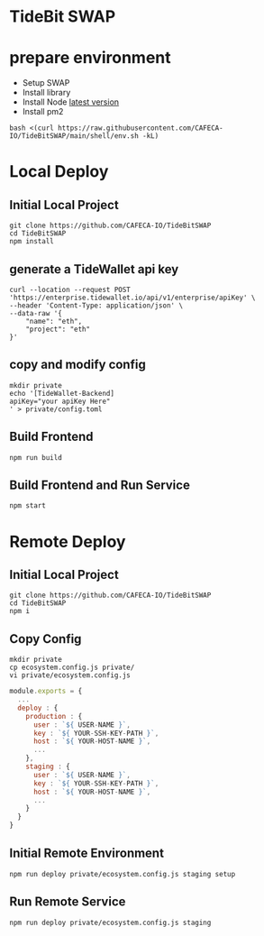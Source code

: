 # TideBit SWAP

# prepare environment
- Setup SWAP
- Install library
- Install Node [latest version](https://nodejs.org/dist/latest/)
- Install pm2
```shell
bash <(curl https://raw.githubusercontent.com/CAFECA-IO/TideBitSWAP/main/shell/env.sh -kL)
```

# Local Deploy
## Initial Local Project
```shell
git clone https://github.com/CAFECA-IO/TideBitSWAP
cd TideBitSWAP
npm install
```

## generate a TideWallet api key
```shell
curl --location --request POST 'https://enterprise.tidewallet.io/api/v1/enterprise/apiKey' \
--header 'Content-Type: application/json' \
--data-raw '{
    "name": "eth",
    "project": "eth"
}'
```

## copy and modify config
```shell
mkdir private
echo '[TideWallet-Backend]
apiKey="your apiKey Here"
' > private/config.toml
```

## Build Frontend
```shell
npm run build
```

## Build Frontend and Run Service
```shell
npm start
```

# Remote Deploy
## Initial Local Project
```shell
git clone https://github.com/CAFECA-IO/TideBitSWAP
cd TideBitSWAP
npm i
```

## Copy Config
```shell
mkdir private
cp ecosystem.config.js private/
vi private/ecosystem.config.js
```
```javascript
module.exports = {
  ...
  deploy : {
    production : {
      user : `${ USER-NAME }`,
      key : `${ YOUR-SSH-KEY-PATH }`,
      host : `${ YOUR-HOST-NAME }`,
      ...
    },
    staging : {
      user : `${ USER-NAME }`,
      key : `${ YOUR-SSH-KEY-PATH }`,
      host : `${ YOUR-HOST-NAME }`,
      ...
    }
  }
}
```

## Initial Remote Environment
```shell
npm run deploy private/ecosystem.config.js staging setup
```

## Run Remote Service
```shell
npm run deploy private/ecosystem.config.js staging
```
